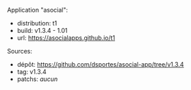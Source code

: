 Application "asocial":
- distribution: t1
- build: v1.3.4 - 1.01
- url: https://asocialapps.github.io/t1

Sources: 
- dépôt: https://github.com/dsportes/asocial-app/tree/v1.3.4
- tag: v1.3.4
- patchs: _aucun_
